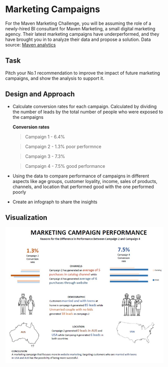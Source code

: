 # Marketing Campaigns
For the Maven Marketing Challenge, you will be assuming the role of a newly-hired BI consultant for Maven Marketing, a small digital marketing agency. Their latest marketing campaigns have underperformed, and they have brought you in to analyze their data and propose a solution.
Data source: [Maven analytics](https://mavenanalytics.io/challenges/maven-marketing-challenge/19)

## Task
Pitch your No.1 recommendation to improve the impact of future marketing campaigns, and show the analysis to support it.

## Design and Approach
* Calculate conversion rates for each campaign. Calculated by dividing the number of leads by the total number of people who were exposed to the campaigns

  **Conversion rates**
  
  > Campaign 1 - 6.4%
  
  > Campaign 2 - 1.3% poor performnce
  
  > Campaign 3 - 7.3%
  
  > Campaign 4 - 7.5% good performance
  
* Using the data to compare performance of campaigns in different aspects like age groups, customer loyality, income, sales of products, channels, and location that performed good with the one performed poorly
* Create an infograph to share the insights

## Visualization
![](infograph.jpg)
